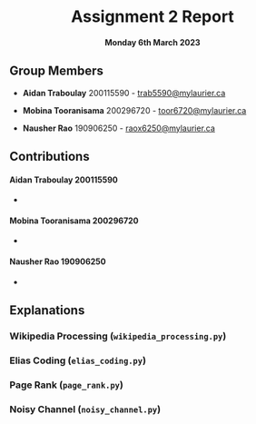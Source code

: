 
<div align="center">



# Assignment 2 Report



#### Monday 6th March 2023



</div>



## Group Members

*  **Aidan Traboulay** 200115590 - trab5590@mylaurier.ca

*  **Mobina Tooranisama** 200296720 - toor6720@mylaurier.ca

*  **Nausher Rao** 190906250 - raox6250@mylaurier.ca



## Contributions
 #### **Aidan Traboulay** 200115590
 - 

####  **Mobina Tooranisama** 200296720
- 

####  **Nausher Rao** 190906250
- 


## Explanations

### Wikipedia Processing (`wikipedia_processing.py`)

### Elias Coding (`elias_coding.py`)

### Page Rank (`page_rank.py`)

### Noisy Channel (`noisy_channel.py`)
